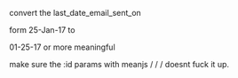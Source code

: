 convert the last_date_email_sent_on 

form 25-Jan-17 to 

01-25-17 or more meaningful 

make sure the :id params with meanjs  / / /   doesnt fuck it up. 


